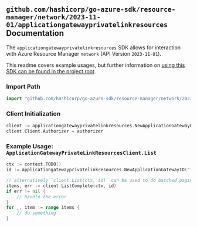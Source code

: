 
## `github.com/hashicorp/go-azure-sdk/resource-manager/network/2023-11-01/applicationgatewayprivatelinkresources` Documentation

The `applicationgatewayprivatelinkresources` SDK allows for interaction with Azure Resource Manager `network` (API Version `2023-11-01`).

This readme covers example usages, but further information on [using this SDK can be found in the project root](https://github.com/hashicorp/go-azure-sdk/tree/main/docs).

### Import Path

```go
import "github.com/hashicorp/go-azure-sdk/resource-manager/network/2023-11-01/applicationgatewayprivatelinkresources"
```


### Client Initialization

```go
client := applicationgatewayprivatelinkresources.NewApplicationGatewayPrivateLinkResourcesClientWithBaseURI("https://management.azure.com")
client.Client.Authorizer = authorizer
```


### Example Usage: `ApplicationGatewayPrivateLinkResourcesClient.List`

```go
ctx := context.TODO()
id := applicationgatewayprivatelinkresources.NewApplicationGatewayID("12345678-1234-9876-4563-123456789012", "example-resource-group", "applicationGatewayValue")

// alternatively `client.List(ctx, id)` can be used to do batched pagination
items, err := client.ListComplete(ctx, id)
if err != nil {
	// handle the error
}
for _, item := range items {
	// do something
}
```
